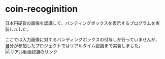 # coin-recoginition

日本円硬貨の画像を認識して、バンティングボックスを表示するプログラムを実装しました。  
  
ここでは入力画像に対するバンディングボックスの付与しか行っていませんが、自分が参加したプロジェクトではリアルタイム認識まで実装しました。
![リアル動画認識のリンク](https://www.youtube.com/watch?v=zezf8tugzVY)
